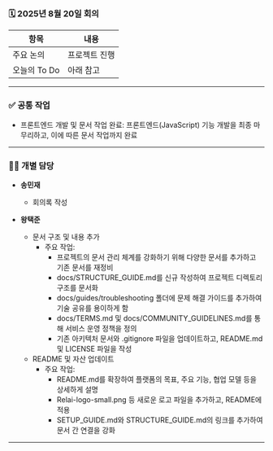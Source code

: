 ### 🗓️ 2025년 8월 20일 회의

| 항목            | 내용                                       |
|-----------------|--------------------------------------------|
| 주요 논의       | 프로젝트 진행 |
| 오늘의 To Do    | 아래 참고                                 |

---

### ✅ 공통 작업

- 프론트엔드 개발 및 문서 작업 완료: 프론트엔드(JavaScript) 기능 개발을 최종 마무리하고, 이에 따른 문서 작업까지 완료

---

### 🧑‍💻 개별 담당



- **송민재**
  - 회의록 작성

- **왕택준**
  - 문서 구조 및 내용 추가
    - 주요 작업:
      - 프로젝트의 문서 관리 체계를 강화하기 위해 다양한 문서를 추가하고 기존 문서를 재정비
      - docs/STRUCTURE_GUIDE.md를 신규 작성하여 프로젝트 디렉토리 구조를 문서화
      - docs/guides/troubleshooting 폴더에 문제 해결 가이드를 추가하여 기술 공유를 용이하게 함
      - docs/TERMS.md 및 docs/COMMUNITY_GUIDELINES.md를 통해 서비스 운영 정책을 정의
      - 기존 아키텍처 문서와 .gitignore 파일을 업데이트하고, README.md 및 LICENSE 파일을 작성
  - README 및 자산 업데이트
    - 주요 작업:
      - README.md를 확장하여 플랫폼의 목표, 주요 기능, 협업 모델 등을 상세하게 설명
      - Relai-logo-small.png 등 새로운 로고 파일을 추가하고, README에 적용
      - SETUP_GUIDE.md와 STRUCTURE_GUIDE.md의 링크를 추가하여 문서 간 연결을 강화

---
